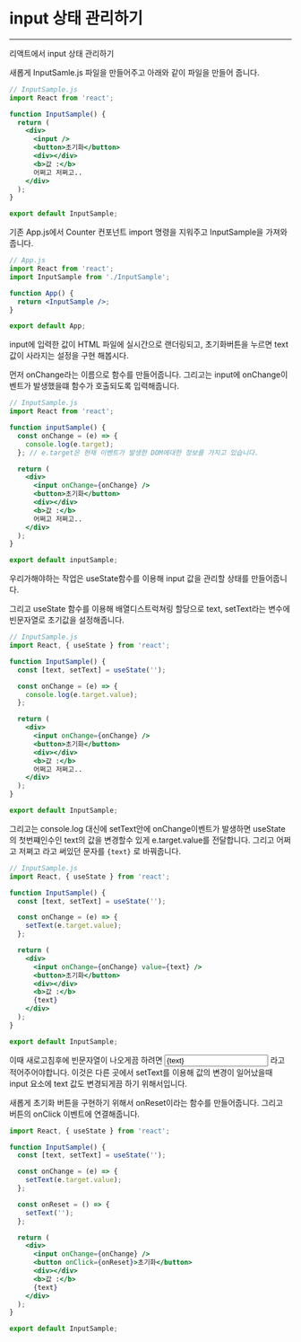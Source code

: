 # input 상태 관리하기

---

리액트에서 input 상태 관리하기

새롭게 InputSamle.js 파일을 만들어주고 아래와 같이 파일을 만들어 줍니다.

```jsx
// InputSample.js
import React from 'react';

function InputSample() {
  return (
    <div>
      <input />
      <button>초기화</button>
      <div></div>
      <b>값 :</b>
      어쩌고 저쩌고..
    </div>
  );
}

export default InputSample;
```

기존 App.js에서 Counter 컨포넌트 import 명령을 지워주고 InputSample을 가져와줍니다.

```jsx
// App.js
import React from 'react';
import InputSample from './InputSample';

function App() {
  return <InputSample />;
}

export default App;
```

input에 입력한 값이 HTML 파일에 실시간으로 랜더링되고, 초기화버튼을 누르면 text값이 사라지는 설정을 구현 해봅시다.

먼저 onChange라는 이름으로 함수를 만들어줍니다. 그리고는 input에 onChange이벤트가 발생했을떄 함수가 호출되도록 입력해줍니다.

```jsx
// InputSample.js
import React from 'react';

function inputSample() {
  const onChange = (e) => {
    console.log(e.target);
  }; // e.target은 현재 이벤트가 발생한 DOM에대한 정보를 가지고 있습니다.

  return (
    <div>
      <input onChange={onChange} />
      <button>초기화</button>
      <div></div>
      <b>값 :</b>
      어쩌고 저쩌고..
    </div>
  );
}

export default inputSample;
```

우리가해야하는 작업은 useState함수를 이용해 input 값을 관리할 상태를 만들어줍니다.

그리고 useState 함수를 이용해 배열디스트럭쳐링 할당으로 text, setText라는 변수에 빈문자열로 초기값을 설정해줍니다.

```jsx
// InputSample.js
import React, { useState } from 'react';

function InputSample() {
  const [text, setText] = useState('');

  const onChange = (e) => {
    console.log(e.target.value);
  };

  return (
    <div>
      <input onChange={onChange} />
      <button>초기화</button>
      <div></div>
      <b>값 :</b>
      어쩌고 저쩌고..
    </div>
  );
}

export default InputSample;
```

그리고는 console.log 대신에 setText안에 onChange이벤트가 발생하면 useState의 첫번쨰인수인 text의 값을 변경할수 있게 e.target.value를 전달합니다. 그리고 어쩌고 저쩌고 라고 써있던 문자를 `{text}` 로 바꿔줍니다.

```jsx
// InputSample.js
import React, { useState } from 'react';

function InputSample() {
  const [text, setText] = useState('');

  const onChange = (e) => {
    setText(e.target.value);
  };

  return (
    <div>
      <input onChange={onChange} value={text} />
      <button>초기화</button>
      <div></div>
      <b>값 :</b>
      {text}
    </div>
  );
}

export default InputSample;
```

이때 새로고침후에 빈문자열이 나오게끔 하려면 <input value={text} /> 라고 적어주어야합니다. 이것은 다른 곳에서 setText를 이용해 값의 변경이 일어났을때 input 요소에 text 값도 변경되게끔 하기 위해서입니다.

새롭게 초기화 버튼을 구현하기 위해서 onReset이라는 함수를 만들어줍니다. 그리고 버튼의 onClick 이벤트에 연결해줍니다.

```jsx
import React, { useState } from 'react';

function InputSample() {
  const [text, setText] = useState('');

  const onChange = (e) => {
    setText(e.target.value);
  };

  const onReset = () => {
    setText('');
  };

  return (
    <div>
      <input onChange={onChange} />
      <button onClick={onReset}>초기화</button>
      <div></div>
      <b>값 :</b>
      {text}
    </div>
  );
}

export default InputSample;
```
